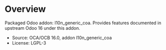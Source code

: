 # Overview

Packaged Odoo addon: l10n_generic_coa. Provides features documented in upstream Odoo 16 under this addon.

- Source: OCA/OCB 16.0, addon l10n_generic_coa
- License: LGPL-3
